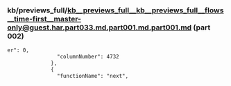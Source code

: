 ### kb/previews_full/kb__previews_full__kb__previews_full__flows__time-first__master-only@guest.har.part033.md.part001.md.part001.md (part 002)

```md
er": 0,
                "columnNumber": 4732
              },
              {
                "functionName": "next",
   
```

```
